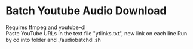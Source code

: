 # Batch Youtube Audio Download
Requires ffmpeg and youtube-dl  
Paste YouTube URLs in the text file "ytlinks.txt", new link on each line
Run by cd into folder and ./audiobatchdl.sh
